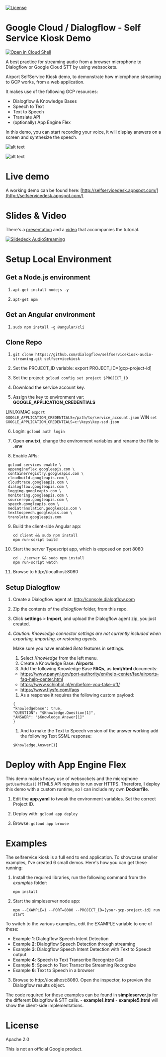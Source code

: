 [![License](https://img.shields.io/badge/License-Apache%202.0-blue.svg)](https://opensource.org/licenses/Apache-2.0)

# Google Cloud / Dialogflow - Self Service Kiosk Demo

[![Open in Cloud Shell](http://gstatic.com/cloudssh/images/open-btn.svg)](https://console.cloud.google.com/cloudshell/editor?cloudshell_git_repo=https%3A%2F%2Fgithub.com%2Fdialogflow%2Fselfservicekiosk-audio-streaming&cloudshell_tutorial=TUTORIAL.md)

A best practice for streaming audio from a browser microphone to Dialogflow or Google Cloud STT by using websockets.

Airport SelfService Kiosk demo, to demonstrate how microphone streaming to GCP works, from a web application.

It makes use of the following GCP resources:

* Dialogflow & Knowledge Bases
* Speech to Text
* Text to Speech
* Translate API
* (optionally) App Engine Flex

In this demo, you can start recording your voice, it will display answers on a screen and synthesize the speech.

![alt text](https://github.com/dialogflow/selfservicekiosk-audio-streaming/blob/master/docs/architecture.png "Architecture")

![alt text](https://github.com/dialogflow/selfservicekiosk-audio-streaming/blob/master/docs/screen.png "Screenshot")


# Live demo

A working demo can be found here: [http://selfservicedesk.appspot.com/](http://selfservicedesk.appspot.com/)


# Slides & Video

There's a [presentation](https://speakerdeck.com/savelee/implementing-a-custom-ai-voice-assistant-by-streaming-webrtc-to-dialogflow-and-cloud-speech) and a [video](https://youtu.be/6JD8WC1LV7g) that accompanies the tutorial.

[![Slidedeck AudioStreaming](https://github.com/dialogflow/selfservicekiosk-audio-streaming/blob/master/docs/slidedeck.png)](https://speakerdeck.com/savelee/implementing-a-custom-ai-voice-assistant-by-streaming-webrtc-to-dialogflow-and-cloud-speech)

# Setup Local Environment

## Get a Node.js environment

1. `apt-get install nodejs -y`

1. `apt-get npm`

## Get an Angular environment

1. `sudo npm install -g @angular/cli`

## Clone Repo

1. `git clone https://github.com/dialogflow/selfservicekiosk-audio-streaming.git selfservicekiosk`

2. Set the PROJECT_ID variable: export PROJECT_ID=[gcp-project-id]

3. Set the project: `gcloud config set project $PROJECT_ID`

4. Download the service account key.

5. Assign the key to environment var: **GOOGLE_APPLICATION_CREDENTIALS**

 LINUX/MAC
 `export GOOGLE_APPLICATION_CREDENTIALS=/path/to/service_account.json`
 WIN
 `set GOOGLE_APPLICATION_CREDENTIALS=c:\keys\key-ssd.json`

6. Login: `gcloud auth login`

7. Open **env.txt**, change the environment variables and rename the file to **.env**

8. Enable APIs:

 ```
  gcloud services enable \
  appengineflex.googleapis.com \
  containerregistry.googleapis.com \
  cloudbuild.googleapis.com \
  cloudtrace.googleapis.com \
  dialogflow.googleapis.com \
  logging.googleapis.com \
  monitoring.googleapis.com \
  sourcerepo.googleapis.com \
  speech.googleapis.com \
  mediatranslation.googleapis.com \
  texttospeech.googleapis.com \
  translate.googleapis.com
```

9. Build the client-side Angular app:
    
    ```
    cd client && sudo npm install
    npm run-script build
    ```

10. Start the server Typescript app, which is exposed on port 8080:

    ```
    cd ../server && sudo npm install
    npm run-script watch
    ```

3. Browse to http://localhost:8080

## Setup Dialogflow

1. Create a Dialogflow agent at: http://console.dialogflow.com

1. Zip the contents of the *dialogflow* folder, from this repo.

1. Click **settings** > **Import**, and upload the Dialogflow agent zip, you just created.

1. *Caution: Knowledge connector settings are not currently included when exporting, importing, or restoring agents.*

    Make sure you have enabled *Beta* features in settings.

    1. Select *Knowledge* from the left menu.
    1. Create a Knowledge Base: **Airports**
    1. Add the following Knowledge Base **FAQs**, as **text/html** documents:

    * https://www.panynj.gov/port-authority/en/help-center/faq/airports-faq-help-center.html
    * https://www.schiphol.nl/en/before-you-take-off/
    * https://www.flysfo.com/faqs

    1. As a response it requires the following custom payload:

    ```
    {
    "knowledgebase": true,
    "QUESTION": "$Knowledge.Question[1]",
    "ANSWER": "$Knowledge.Answer[1]"
    }
    ```

    1. And to make the Text to Speech version of the answer working add the following Text SSML response:

    ```
    $Knowledge.Answer[1]
    ```

# Deploy with App Engine Flex

This demo makes heavy use of websockets and
the microphone `getUserMedia()` HTML5 API requires
to run over HTTPS. Therefore, I deploy this demo
with a custom runtime, so I can include my own **Dockerfile**.

1. Edit the **app.yaml** to tweak the environment variables.
Set the correct Project ID.

1. Deploy with: `gcloud app deploy`

1. Browse: `gcloud app browse`


# Examples

The selfservice kiosk is a full end to end application.
To showcase smaller examples, I've created 6 small demos. Here's how you can get these running:

1. Install the required libraries, run the following command from the *examples* folder:

    `npm install`

2. Start the simpleserver node app:

   `npm --EXAMPLE=1 --PORT=8080 --PROJECT_ID=[your-gcp-project-id] run start`

To switch to the various examples, edit the EXAMPLE variable to one of these:

* Example **1**: Dialogflow Speech Intent Detection
* Example **2**: Dialogflow Speech Detection through streaming
* Example **3**: Dialogflow Speech Intent Detection with Text to Speech output
* Example **4**: Speech to Text Transcribe Recognize Call
* Example **5**: Speech to Text Transcribe Streaming Recognize
* Example **6**: Text to Speech in a browser

3. Browse to http://localhost:8080. Open the inspector, to preview the
Dialogflow results object.

The code required for these examples can be found in **simpleserver.js** for the different Dialogflow & STT calls. - **example1.html** - **example5.html** will show the client-side implementations.

# License

Apache 2.0

This is not an official Google product.